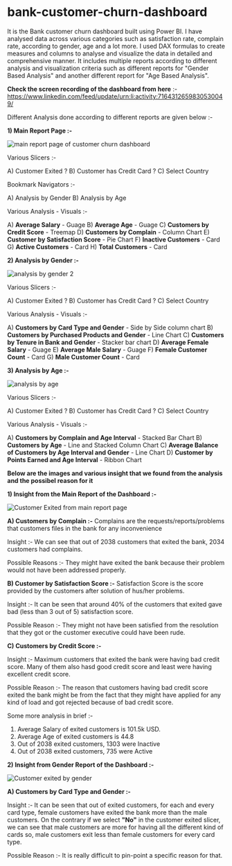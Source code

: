 # bank-customer-churn-dashboard
It is the Bank customer churn dashboard built using Power BI. I have analysed data across various categories such as satisfaction rate, complain rate, according to gender, age and a lot more.
I used DAX formulas to create measures and columns to analyse and visualize the data in detailed and comprehensive manner.
It includes multiple reports according to different analysis and visualization criteria such as different reports for "Gender Based Analysis" and another different report for "Age Based Analysis".

**Check the screen recording of the dashboard from here** :- https://www.linkedin.com/feed/update/urn:li:activity:7164312659830530049/

Different Analysis done according to different reports are given below :-

**1) Main Report Page :-**

![main report page of customer churn dashboard](https://github.com/ujjwal717/bank-customer-churn-dashboard/assets/93403224/020aac0b-65e1-4936-89fe-1e401d2425b9)


Various Slicers :- 

A) Customer Exited ?
B) Customer has Credit Card ?
C) Select Country 

Bookmark Navigators :- 

A) Analysis by Gender
B) Analysis by Age 

Various Analysis - Visuals :- 

A) **Average Salary** - Guage
B) **Average Age** - Guage
C) **Customers by Credit Score** - Treemap
D) **Customers by Complain** - Column Chart
E) **Customer by Satisfaction Score** - Pie Chart
F) **Inactive Customers** - Card
G) **Active Customers** - Card
H) **Total Customers** - Card


**2) Analysis by Gender :-**

![analysis by gender 2](https://github.com/ujjwal717/bank-customer-churn-dashboard/assets/93403224/00c3728f-d2c3-4bef-b693-e4ad45241d91)




Various Slicers :- 

A) Customer Exited ?
B) Customer has Credit Card ?
C) Select Country 

Various Analysis - Visuals :- 

A) **Customers by Card Type and Gender** - Side by Side column chart
B) **Customers by Purchased Products and Gender** - Line Chart
C) **Customers by Tenure in Bank and Gender** - Stacker bar chart
D) **Average Female Salary** - Guage
E) **Average Male Salary** - Guage
F) **Female Customer Count** - Card
G) **Male Customer Count** - Card


**3) Analysis by Age :-**


![analysis by age](https://github.com/ujjwal717/bank-customer-churn-dashboard/assets/93403224/a7856435-d5ce-4216-b098-2c03e525adfc)



Various Slicers :- 

A) Customer Exited ?
B) Customer has Credit Card ?
C) Select Country 


Various Analysis - Visuals :- 

A) **Customers by Complain and Age Interval** - Stacked Bar Chart
B) **Customers by Age** - Line and Stacked Column Chart
C) **Average Balance of Customers by Age Interval and Gender** - Line Chart
D) **Customer by Points Earned and Age Interval** - Ribbon Chart


**Below are the images and various insight that we found from the analysis and the possibel reason for it**

**1) Insight from the Main Report of the Dashboard :-**

![Customer Exited from main report page](https://github.com/ujjwal717/bank-customer-churn-dashboard/assets/93403224/b06ea9cc-ca81-49d3-8250-80327364fff1)


**A) Customers by Complain :-** Complains are the requests/reports/problems that customers files in the bank for any inconvenience

Insight :- We can see that out of 2038 customers that exited the bank, 2034 customers had complains.

Possible Reasons :- They might have exited the bank because their problem would not have been addressed properly.



**B) Customer by Satisfaction Score :-** Satisfaction Score is the score provided by the customers after solution of hus/her problems.

Insight :- It can be seen that around 40% of the customers that exited gave bad (less than 3 out of 5) satisfaction score.

Possible Reason :- They might not have been satisfied from the resolution that they got or the customer executive could have been rude.


**C) Customers by Credit Score :-**

Insight :- Maximum customers that exited the bank were having bad credit score. Many of them also hasd good credit score and least were having excellent credit score.

Possible Reason :- The reason that customers having bad credit score exited the bank might be from the fact that they might have applied for any kind of load and got rejected because of bad credit score. 


Some more analysis in brief :- 

1) Average Salary of exited customers is 101.5k USD.
2) Average Age of exited customers is 44.8
3) Out of 2038 exited customers, 1303 were Inactive
4) Out of 2038 exited customers, 735 were Active




**2) Insight from Gender Report of the Dashboard :-**

![Customer exited by gender](https://github.com/ujjwal717/bank-customer-churn-dashboard/assets/93403224/33b34a56-5d7b-4c75-b7a1-ae45f01a0486)


**A) Customers by Card Type and Gender :-**

Insight :- It can be seen that out of exited customers, for each and every card type, female customers have exited the bank more than the male customers. On the contrary if we select **"No"** in the customer exited slicer, we can see that male customers are more for having all the different kind of cards so, male customers exit less than female customers for every card type.

Possible Reason :- It is really difficult to pin-point a specific reason for that.










